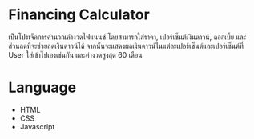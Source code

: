 # Financing Calculator
เป็นโปรเจ็คการคำนวณค่างวดไฟแนนซ์ โดยสามารถใส่ราคา, เปอร์เซ็นต์เงินดาวน์, ดอกเบี้ย และส่วนลดที่จะช่วยลดเงินดาวน์ได้ จากนั้นจะแสดงผลเงินดาวน์ในแต่ละเปอร์เซ็นต์และเปอร์เซ็นต์ที่ User ใส่เข้าไปเองเช่นกัน และค่างวดสูงสุด 60 เดือน

# Language
- HTML
- CSS
- Javascript
